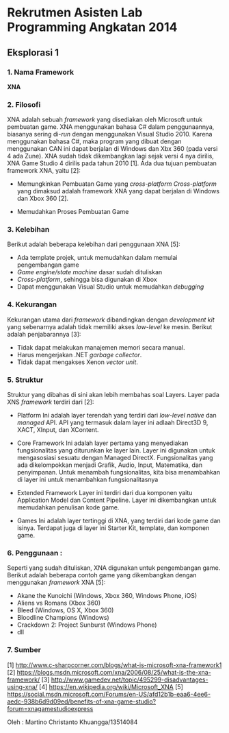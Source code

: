 # Rekrutmen Asisten Lab Programming Angkatan 2014
## Eksplorasi 1

### 1. Nama Framework
**XNA**

### 2. Filosofi
XNA adalah sebuah _framework_ yang disediakan oleh Microsoft untuk pembuatan game. XNA menggunakan bahasa C# dalam penggunaannya, biasanya sering di-_run_ dengan menggunakan Visual Studio 2010. Karena menggunakan bahasa C#, maka program yang dibuat dengan menggunakan CAN ini dapat berjalan di Windows dan Xbx 360 (pada versi 4 ada Zune). XNA sudah tidak dikembangkan lagi sejak versi 4 nya dirilis, XNA Game Studio 4 dirilis pada tahun 2010 [1].
Ada dua tujuan  pembuatan framework XNA, yaitu [2]:
  *	Memungkinkan Pembuatan Game yang _cross-platform_
  _Cross-platform_ yang dimaksud adalah framework XNA  yang dapat berjalan di Windows dan Xbox 360 [2].  
  
  *	Memudahkan Proses Pembuatan Game


### 3. Kelebihan
Berikut adalah beberapa kelebihan dari penggunaan XNA [5]:
  *	Ada template projek, untuk memudahkan dalam memulai pengembangan game
  *	_Game engine/state machine_ dasar sudah dituliskan
  *	_Cross-platform_, sehingga bisa digunakan di Xbox
  *	Dapat menggunakan Visual Studio untuk memudahkan _debugging_

### 4. Kekurangan
Kekurangan utama dari _framework_ dibandingkan dengan _development kit_ yang sebenarnya adalah tidak memiliki akses _low-level_ ke mesin. Berikut adalah penjabarannya [3]: 
  *	Tidak dapat melakukan manajemen memori secara manual. 
  *	Harus mengerjakan .NET _garbage collector_.
  *	Tidak dapat mengakses Xenon _vector unit_.

### 5. Struktur
Struktur yang dibahas di sini akan lebih membahas soal Layers. Layer pada XNS _framework_ terdiri dari [2]:
  *	Platform
  Ini adalah layer terendah yang terdiri dari _low-level native_ dan _managed_ API. API yang termasuk dalam layer ini adlaah Direct3D 9, XACT, XInput, dan XContent.
  
  *	Core Framework
  Ini adalah layer pertama yang menyediakan fungsionalitas yang diturunkan ke layer lain. Layer ini digunakan untuk mengasosiasi sesuatu dengan Managed DirectX. Fungsionalitas yang ada dikelompokkan menjadi Grafik, Audio, Input, Matematika, dan penyimpanan. Untuk menambah fungsionalitas, kita bisa menambahkan di layer ini untuk menambahkan fungsionalitasnya
  
  *	Extended Framework
  Layer ini terdiri dari dua komponen yaitu Application Model dan Content Pipeline. Layer ini dikembangkan untuk memudahkan penulisan kode game.
  
  *	Games
  Ini adalah layer tertinggi di XNA, yang terdiri dari kode game dan isinya. Terdapat juga di layer ini Starter Kit, template, dan komponen game.


### 6. Penggunaan      :
Seperti yang sudah dituliskan, XNA digunakan untuk pengembangan game. Berikut adalah beberapa contoh game yang dikembangkan dengan menggunakan _framework_ XNA [5]:
  *	Akane the Kunoichi (Windows, Xbox 360, Windows Phone, iOS)
  *	Aliens vs Romans (Xbox 360)
  *	Bleed (Windows, OS X, Xbox 360)
  *	Bloodline Champions (Windows)
  *	Crackdown 2: Project Sunburst (Windows Phone)
  * dll


### 7. Sumber
[1] http://www.c-sharpcorner.com/blogs/what-is-microsoft-xna-framework1
[2]	https://blogs.msdn.microsoft.com/xna/2006/08/25/what-is-the-xna-framework/
[3]	http://www.gamedev.net/topic/495299-disadvantages-using-xna/
[4]	https://en.wikipedia.org/wiki/Microsoft_XNA
[5]	https://social.msdn.microsoft.com/Forums/en-US/afd12b1b-eaa6-4ee6-aedc-938b6d9d09ed/benefits-of-xna-game-studio?forum=xnagamestudioexpress 

Oleh : Martino Christanto Khuangga/13514084
